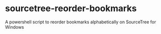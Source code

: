 # sourcetree-reorder-bookmarks
A powershell script to reorder bookmarks alphabetically on SourceTree for Windows
